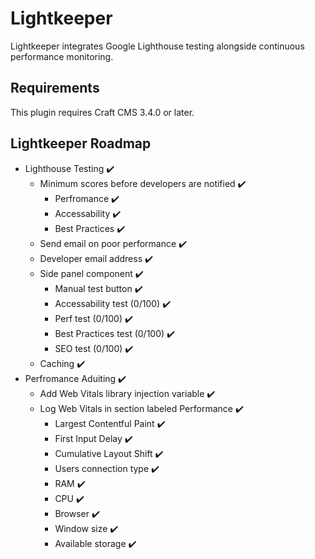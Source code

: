 # Lightkeeper

Lightkeeper integrates Google Lighthouse testing alongside continuous performance monitoring.

## Requirements

This plugin requires Craft CMS 3.4.0 or later.

## Lightkeeper Roadmap

* Lighthouse Testing ✔️
    * Minimum scores before developers are notified ✔️
        * Perfromance ✔️
        * Accessability ✔️
        * Best Practices ✔️
    * Send email on poor performance ✔️
    * Developer email address ✔️
    * Side panel component ✔️
        * Manual test button ✔️
        * Accessability test (0/100) ✔️
        * Perf test (0/100) ✔️
        * Best Practices test (0/100) ✔️
        * SEO test (0/100) ✔️
    * Caching ✔️
* Perfromance Aduiting ✔️
    * Add Web Vitals library injection variable ✔️
    * Log Web Vitals in section labeled Performance ✔️
        * Largest Contentful Paint ✔️
        * First Input Delay ✔️
        * Cumulative Layout Shift ✔️
        * Users connection type ✔️
        * RAM ✔️
        * CPU ✔️
        * Browser ✔️
        * Window size ✔️
        * Available storage ✔️

